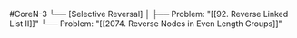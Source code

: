 #CoreN-3
└── [Selective Reversal]
    │
    ├── Problem: "[[92. Reverse Linked List II]]"
    └── Problem: "[[2074. Reverse Nodes in Even Length Groups]]"